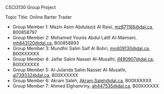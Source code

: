 CSCI3130 Group Project

Topic Title: Online Barter Trader

- Group Member 1: Mazin Asim Abdulaziz Al Raisi, mz871166@dal.ca, B00858797
- Group Member 2: Mohamed Younis Abdul Latif Al-Maimani, mh843120@dal.ca, B00858893
- Group Member 3: Mundhir Salim Saif Al Bohri, mn409130@dal.ca, B00XXXXXX
- Group Member 4: Jaifar Salim Nasser Al-Musalhi, jf490907@dal.ca, B00XXXXXX
- Group Member 5: Al-Julanda Salim Nasser Al-Musalhi, al739332@dal.ca, B00XXXXXX
- Group Member 6: Akram Saleh, Akram.Saleh@dal.ca, B00XXXXXX
- Group Member 7: Ahmed Elghamriny, ah447535@dal.ca, B00XXXXXX
